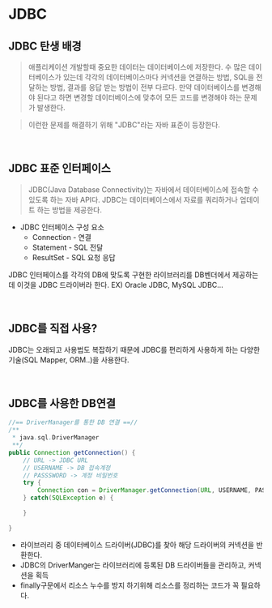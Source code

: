 # JDBC

## __JDBC 탄생 배경__

> 애플리케이션 개발할때 중요한 데이터는 데이터베이스에 저장한다. 수 많은 데이터베이스가 있는데 각각의 데이터베이스마다 커넥션을 연결하는 방법, SQL을 전달하는 방법, 결과를 응답 받는 방법이 전부 다르다. 만약 데이터베이스를 변경해야 된다고 하면 변경할 데이터베이스에 맞추어 모든 코드를 변경해야 하는 문제가 발생한다. 
    
> 이런한 문제를 해결하기 위해 "JDBC"라는 자바 표준이 등장한다. 

<br/>

## JDBC 표준 인터페이스 
> JDBC(Java Database Connectivity)는 자바에서 데이터베이스에 접속할 수 있도록 하는 자바 API다. JDBC는 데이터베이스에서 자료를 쿼리하거나 업데이트 하는 방법을 제공한다. 


* JDBC 인터페이스 구성 요소 
    * Connection - 연결 
    * Statement - SQL 전달
    * ResultSet - SQL 요청 응답 

JDBC 인터페이스를 각각의 DB에 맞도록 구현한 라이브러리를 DB벤더에서 제공하는데 이것을 JDBC 드라이버라 한다. 
EX) Oracle JDBC, MySQL JDBC...

<br/>

## JDBC를 직접 사용? 
JDBC는 오래되고 사용법도 복잡하기 때문에 JDBC를 편리하게 사용하게 하는 다양한 기술(SQL Mapper, ORM..)을 사용한다. 

<br/>

## JDBC를 사용한 DB연결 
```java
//== DriverManager를 통한 DB 연결 ==//
/**
 * java.sql.DriverManager
 **/
public Connection getConnection() {
    // URL -> JDBC URL
    // USERNAME -> DB 접속계정
    // PASSSWORD -> 계정 비밀번호
    try {
        Connection con = DriverManager.getConnection(URL, USERNAME, PASSWORD);
    } catch(SQLException e) {
            
    }
    
}
```
* 라이브러리 중 데이터베이스 드라이버(JDBC)를 찾아 해당 드라이버의 커넥션을 반환한다.
* JDBC의 DriverManger는 라이브러리에 등록된 DB 드라이버들을 관리하고, 커넥션을 획득
* finally구문에서 리소스 누수를 방지 하기위해 리소스를 정리하는 코드가 꼭 필요하다.







